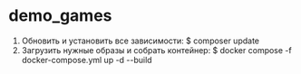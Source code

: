 # demo_games

1. Обновить и установить все зависимости:
  $ composer update
3. Загрузить нужные образы и собрать контейнер:
  $ docker compose -f docker-compose.yml up -d --build
